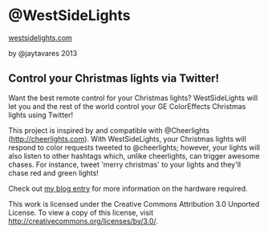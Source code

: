 @WestSideLights
================
[westsidelights.com](http://www.westsidelights.com)

by @jaytavares 2013

Control your Christmas lights via Twitter!
------------------------------------------

Want the best remote control for your Christmas lights? WestSideLights will let you and the rest of the world control your GE ColorEffects Christmas lights using Twitter!

This project is inspired by and compatible with @Cheerlights (http://cheerlights.com). With WestSideLights, your Christmas lights will respond to color requests tweeted to @cheerlights; however, your lights will also listen to other hashtags which, unlike cheerlights, can trigger awesome chases. For instance, tweet 'merry christmas' to your lights and they'll chase red and green lights!

Check out [my blog entry](http://blog.jasontavares.com/2012/12/the-ins-and-outs-of-westsidelights.html) for more information on the hardware required.

This work is licensed under the Creative Commons Attribution 3.0 Unported License. To view a copy of this license, visit http://creativecommons.org/licenses/by/3.0/.
